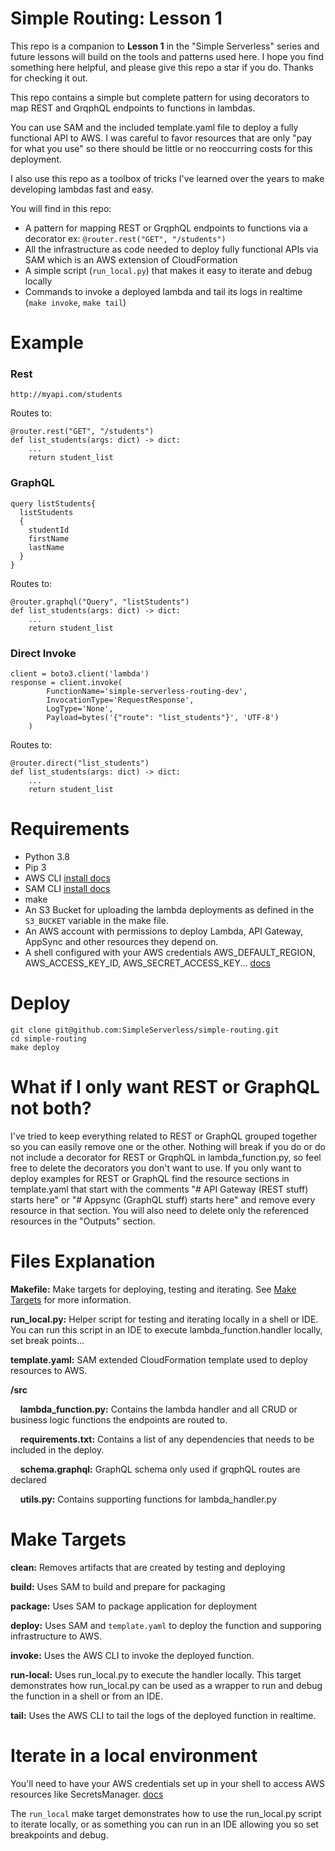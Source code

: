 # Simple Routing: Lesson 1
This repo is a companion to **Lesson 1** in the "Simple Serverless" series and future lessons will build on the tools and patterns used here.
I hope you find something here helpful, and please give this repo a star if you do. Thanks for checking it out.

This repo contains a simple but complete pattern for using decorators to map REST and GrqphQL endpoints to functions in lambdas. 

You can use SAM and the included template.yaml file to deploy a fully functional API to AWS. 
I was careful to favor resources that are only "pay for what you use" so there should be little or no reoccurring costs for this deployment.

I also use this repo as a toolbox of tricks I've learned over the years to make developing lambdas fast and easy. 

You will
find in this repo:
- A pattern for mapping REST or GrqphQL endpoints to functions via a decorator ex: `@router.rest("GET", "/students")`
- All the infrastructure as code needed to deploy fully functional APIs via SAM which is an AWS extension of CloudFormation
- A simple script (`run_local.py`) that makes it easy to iterate and debug locally
- Commands to invoke a deployed lambda and tail its logs in realtime (`make invoke`, `make tail`)



# Example

### Rest

`http://myapi.com/students`

Routes to:
```
@router.rest("GET", "/students")
def list_students(args: dict) -> dict:
    ...
    return student_list
```

### GraphQL
```
query listStudents{
  listStudents
  {
    studentId
    firstName
    lastName
  }
}
```
Routes to:
```
@router.graphql("Query", "listStudents")
def list_students(args: dict) -> dict:
    ...
    return student_list
```

### Direct Invoke
```
client = boto3.client('lambda')
response = client.invoke(
        FunctionName='simple-serverless-routing-dev',
        InvocationType='RequestResponse',
        LogType='None',
        Payload=bytes('{"route": "list_students"}', 'UTF-8')
    )
```
Routes to:
```
@router.direct("list_students")
def list_students(args: dict) -> dict:
    ...
    return student_list
```

# Requirements

- Python 3.8
- Pip 3
- AWS CLI [install docs](https://docs.aws.amazon.com/cli/latest/userguide/install-cliv2.html)
- SAM CLI [install docs](https://docs.aws.amazon.com/serverless-application-model/latest/developerguide/serverless-sam-cli-install.html)
- make
- An S3 Bucket for uploading the lambda deployments as defined in the `S3_BUCKET` variable in the make file.
- An AWS account with permissions to deploy Lambda, API Gateway, AppSync 
and other resources they depend on.
- A shell configured with your AWS credentials AWS_DEFAULT_REGION, AWS_ACCESS_KEY_ID, AWS_SECRET_ACCESS_KEY... 
  [docs](https://docs.aws.amazon.com/cli/latest/userguide/cli-configure-envvars.html)


# Deploy
```
git clone git@github.com:SimpleServerless/simple-routing.git
cd simple-routing
make deploy
```

# What if I only want REST or GraphQL not both?
I've tried to keep everything related to REST or GraphQL grouped together so you can easily remove one or the other.
Nothing will break if you do or do not include a decorator for REST or GrqphQL in lambda_function.py, so feel free to delete the 
decorators you don't want to use.
If you only want to deploy examples for REST or GraphQL find the resource sections in template.yaml that start with
the comments "# API Gateway (REST stuff) starts here" or "#  Appsync (GraphQL stuff) starts here" and remove every resource
in that section. You will also need to delete only the referenced resources in the "Outputs" section.


# Files Explanation
**Makefile:** Make targets for deploying, testing and iterating. See [Make Targets](#make-targets) for more information.

**run_local.py:** Helper script for testing and iterating locally in a shell or IDE. 
You can run this script in an IDE to execute lambda_function.handler locally, set break points...

**template.yaml:** SAM extended CloudFormation template used to deploy resources to AWS.

**/src**

&nbsp;&nbsp;&nbsp;&nbsp;**lambda_function.py:** Contains the lambda handler and all CRUD or business logic functions the endpoints are routed to.

&nbsp;&nbsp;&nbsp;&nbsp;**requirements.txt:** Contains a list of any dependencies that needs to be included in the deploy.

&nbsp;&nbsp;&nbsp;&nbsp;**schema.graphql:** GraphQL schema only used if grqphQL routes are declared

&nbsp;&nbsp;&nbsp;&nbsp;**utils.py:** Contains supporting functions for lambda_handler.py


# Make Targets
**clean:** Removes artifacts that are created by testing and deploying

**build:** Uses SAM to build and prepare for packaging

**package:** Uses SAM to package application for deployment

**deploy:** Uses SAM and `template.yaml` to deploy the function and supporing infrastructure to AWS.

**invoke:** Uses the AWS CLI to invoke the deployed function.

**run-local:** Uses run_local.py to execute the handler locally. This target demonstrates
how run_local.py can be used as a wrapper to run and debug the function in a shell or from an IDE.

**tail:** Uses the AWS CLI to tail the logs of the deployed function in realtime.



# Iterate in a local environment
You'll need to have your AWS credentials set up in your shell to access AWS resources like SecretsManager. [docs](https://docs.aws.amazon.com/cli/latest/userguide/cli-configure-envvars.html)

The `run_local` make target demonstrates how to use the run_local.py script to iterate locally, or as something you can 
run in an IDE allowing you so set breakpoints and debug. 

